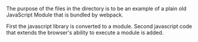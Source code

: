 The purpose of the files in the directory is to be an example of a plain old JavaScript Module that is bundled by webpack.

First the javascript library is converted to a module.  Second javascript code that extends the browser's ability to execute a module is added.

